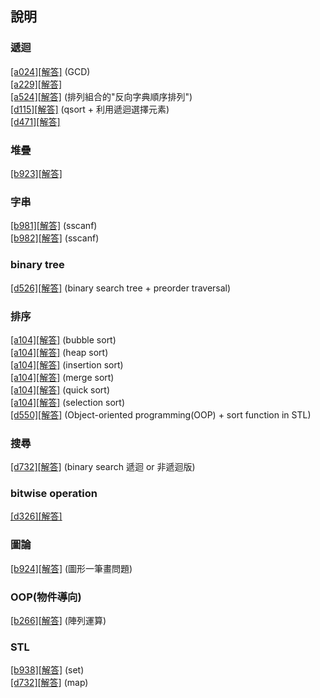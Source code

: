 ﻿## 說明

### 遞迴  
[[a024]](https://zerojudge.tw/ShowProblem?problemid=a024)[[解答]](https://github.com/XassassinXsaberX/zerojudge/blob/master/normal/a024.cpp) (GCD)  
[[a229]](https://zerojudge.tw/ShowProblem?problemid=a229)[[解答]](https://github.com/XassassinXsaberX/zerojudge/blob/master/normal/a229.c)  
[[a524]](https://zerojudge.tw/ShowProblem?problemid=a524)[[解答]](https://github.com/XassassinXsaberX/zerojudge/blob/master/normal/a524.c) (排列組合的"反向字典順序排列")  
[[d115]](https://zerojudge.tw/ShowProblem?problemid=d115)[[解答]](https://github.com/XassassinXsaberX/zerojudge/blob/master/normal/d115.c) (qsort + 利用遞迴選擇元素)  
[[d471]](https://zerojudge.tw/ShowProblem?problemid=d471)[[解答]](https://github.com/XassassinXsaberX/zerojudge/blob/master/normal/d471.c)  


### 堆疊
[[b923]](https://zerojudge.tw/ShowProblem?problemid=b923)[[解答]](https://github.com/XassassinXsaberX/zerojudge/blob/master/normal/b923.c)  


### 字串
[[b981]](https://zerojudge.tw/ShowProblem?problemid=b981)[[解答]](https://github.com/XassassinXsaberX/zerojudge/blob/master/normal/b981.c) (sscanf)  
[[b982]](https://zerojudge.tw/ShowProblem?problemid=b982)[[解答]](https://github.com/XassassinXsaberX/zerojudge/blob/master/normal/b982.c) (sscanf)  


### binary tree
[[d526]](https://zerojudge.tw/ShowProblem?problemid=d526)[[解答]](https://github.com/XassassinXsaberX/zerojudge/blob/master/normal/d526.c) (binary search tree + preorder traversal)  


### 排序
[[a104]](https://zerojudge.tw/ShowProblem?problemid=a104)[[解答]](https://github.com/XassassinXsaberX/zerojudge/blob/master/normal/a104(bubble%20sort).c) (bubble sort)  
[[a104]](https://zerojudge.tw/ShowProblem?problemid=a104)[[解答]](https://github.com/XassassinXsaberX/zerojudge/blob/master/normal/a104(heap%20sort).c) (heap sort)  
[[a104]](https://zerojudge.tw/ShowProblem?problemid=a104)[[解答]](https://github.com/XassassinXsaberX/zerojudge/blob/master/normal/a104(insertion%20sort).c) (insertion sort)  
[[a104]](https://zerojudge.tw/ShowProblem?problemid=a104)[[解答]](https://github.com/XassassinXsaberX/zerojudge/blob/master/normal/a104(merge%20sort).c) (merge sort)  
[[a104]](https://zerojudge.tw/ShowProblem?problemid=a104)[[解答]](https://github.com/XassassinXsaberX/zerojudge/blob/master/normal/a104(quick%20sort).c) (quick sort)  
[[a104]](https://zerojudge.tw/ShowProblem?problemid=a104)[[解答]](https://github.com/XassassinXsaberX/zerojudge/blob/master/normal/a104(selection%20sort).c) (selection sort)  
[[d550]](https://zerojudge.tw/ShowProblem?problemid=d550)[[解答]](https://github.com/XassassinXsaberX/zerojudge/blob/master/normal/d550.cpp) (Object-oriented programming(OOP) + sort function in STL)  


### 搜尋
[[d732]](https://zerojudge.tw/ShowProblem?problemid=d732)[[解答]](https://github.com/XassassinXsaberX/zerojudge/blob/master/normal/d732.c) (binary search 遞迴 or 非遞迴版)  


### bitwise operation
[[d326]](https://zerojudge.tw/ShowProblem?problemid=d326)[[解答]](https://github.com/XassassinXsaberX/zerojudge/blob/master/normal/d326.c)  


### 圖論
[[b924]](https://zerojudge.tw/ShowProblem?problemid=b924)[[解答]](https://github.com/XassassinXsaberX/zerojudge/blob/master/normal/b924.c) (圖形一筆畫問題)  


### OOP(物件導向)
[[b266]](https://zerojudge.tw/ShowProblem?problemid=b266)[[解答]](https://github.com/XassassinXsaberX/zerojudge/blob/master/normal/b266.cpp) (陣列運算)  



### STL
[[b938]](https://zerojudge.tw/ShowProblem?problemid=b938)[[解答]](https://github.com/XassassinXsaberX/zerojudge/blob/master/normal/b938.cpp) (set)  
[[d732]](https://zerojudge.tw/ShowProblem?problemid=d732)[[解答]](https://github.com/XassassinXsaberX/zerojudge/blob/master/normal/d732(map).cpp) (map)  
